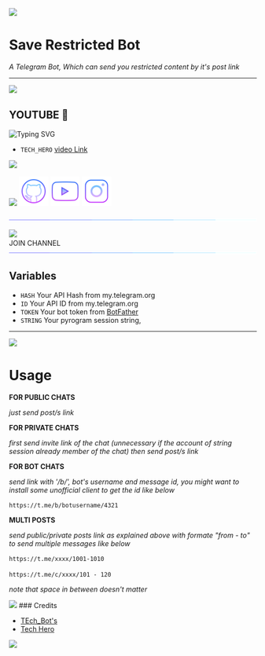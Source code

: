<img src="https://user-images.githubusercontent.com/73097560/115834477-dbab4500-a447-11eb-908a-139a6edaec5c.gif">
    
# Save Restricted Bot

*A Telegram Bot, Which can send you restricted content by it's post link*

---
<img src="https://user-images.githubusercontent.com/73097560/115834477-dbab4500-a447-11eb-908a-139a6edaec5c.gif">

## YOUTUBE 🌟 
</h1>

![Typing SVG](https://readme-typing-svg.herokuapp.com/?lines=FOR+HELP+WATCH+YOUTUBE+VIDEO!)
</p>

- `TECH_HERO` [video Link](https://www.youtube.com/channel/UC1YurCQcZMnWRnhTv-G8aDw**)
<img src="https://user-images.githubusercontent.com/73097560/115834477-dbab4500-a447-11eb-908a-139a6edaec5c.gif">

  
[<img src="https://raw.githubusercontent.com/Jisshubot/Jisshubot/master/resources/telegram_icon.png" width="60px">](https://t.me/bots_repo) [<img src="https://raw.githubusercontent.com/AnonymousX1025/AnonymousX1025/master/resources/github_icon.png" width="60px">](https://github.com/TechHeroYT) [<img src="https://raw.githubusercontent.com/AnonymousX1025/AnonymousX1025/master/resources/youtube_icon.png" width="60px">](https://www.youtube.com/channel/UC1YurCQcZMnWRnhTv-G8aDw) [<img src="https://github.com/AnonymousX1025/AnonymousX1025/blob/master/resources/insta_icon.png" width="60px">](https://t.me/bots_repo)

[<img src="https://github.com/AnonymousX1025/AnonymousX1025/blob/master/resources/hr.gif"/>](https://t.me/bots_repo)


 

 [<img src="https://raw.githubusercontent.com/Jisshubot/Jisshubot/master/resources/telegram_icon.png" width="100px">](https://t.me/bots_repo) 
   </br>
 JOIN CHANNEL 
[<img src="https://github.com/AnonymousX1025/AnonymousX1025/blob/master/resources/hr.gif"/>](https://t.me/bots_repo)



## Variables

- `HASH` Your API Hash from my.telegram.org
- `ID` Your API ID from my.telegram.org
- `TOKEN` Your bot token from [BotFather](https://telegram.me/BotFather)
- `STRING` Your pyrogram session string, 

---
<img src="https://user-images.githubusercontent.com/73097560/115834477-dbab4500-a447-11eb-908a-139a6edaec5c.gif">

# Usage

__FOR PUBLIC CHATS__

_just send post/s link_


__FOR PRIVATE CHATS__

_first send invite link of the chat (unnecessary if the account of string session already member of the chat)
then send post/s link_


__FOR BOT CHATS__

_send link with '/b/', bot's username and message id, you might want to install some unofficial client to get the id like below_

```
https://t.me/b/botusername/4321
```

__MULTI POSTS__

_send public/private posts link as explained above with formate "from - to" to send multiple messages like below_


```
https://t.me/xxxx/1001-1010

https://t.me/c/xxxx/101 - 120
```

_note that space in between doesn't matter_

<img src="https://user-images.githubusercontent.com/73097560/115834477-dbab4500-a447-11eb-908a-139a6edaec5c.gif">
### Credits

- [TEch_Bot's](https://t.me/bots_repo)
- [Tech Hero](https://telegram.dog/hero_botss)

<img src="https://user-images.githubusercontent.com/73097560/115834477-dbab4500-a447-11eb-908a-139a6edaec5c.gif">
